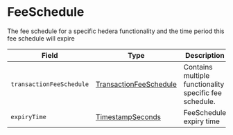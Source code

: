 # FeeSchedule

The fee schedule for a specific hedera functionality and the time period this fee schedule will expire

| Field                    | Type                                                               | Description                                                            |
| ------------------------ | ------------------------------------------------------------------ | ---------------------------------------------------------------------- |
| `transactionFeeSchedule` | [TransactionFeeSchedule](transactionfeeschedule.md)                | Contains multiple functionality specific fee schedule. |
| `expiryTime`             | [TimestampSeconds](../miscellaneous/timestamp.md#timestampseconds) | FeeSchedule expiry time                                                |

####
